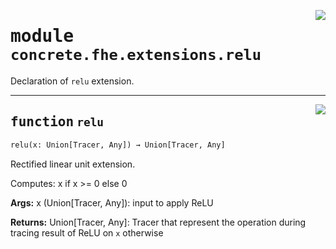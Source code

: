 <!-- markdownlint-disable -->

<a href="../../../../concrete-ml/.venv/lib/python3.9/site-packages/concrete/fhe/extensions/relu.py#L0"><img align="right" style="float:right;" src="https://img.shields.io/badge/-source-cccccc?style=flat-square"></a>

# <kbd>module</kbd> `concrete.fhe.extensions.relu`
Declaration of `relu` extension. 


---

<a href="../../../../concrete-ml/.venv/lib/python3.9/site-packages/concrete/fhe/extensions/relu.py#L15"><img align="right" style="float:right;" src="https://img.shields.io/badge/-source-cccccc?style=flat-square"></a>

## <kbd>function</kbd> `relu`

```python
relu(x: Union[Tracer, Any]) → Union[Tracer, Any]
```

Rectified linear unit extension. 

Computes:  x if x >= 0 else 0 



**Args:**
  x (Union[Tracer, Any]):  input to apply ReLU 



**Returns:**
  Union[Tracer, Any]:  Tracer that represent the operation during tracing  result of ReLU on `x` otherwise 


